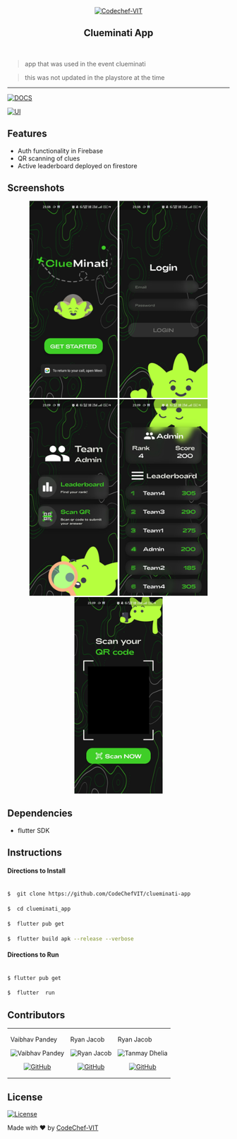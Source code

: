 <p  align="center"><a  href="https://www.codechefvit.com"  target="_blank">
<img  src="https://i.ibb.co/4J9LXxS/cclogo.png"  width=160  title="CodeChef-VIT"  alt="Codechef-VIT"></a>

</p>

  

<h2  align="center"> Clueminati App </h2>

<br/>

  

> app that was used in the event clueminati

> this was not updated in the playstore at the time

---

  

[![DOCS](https://img.shields.io/badge/Documentation-see%20docs-green?style=flat-square&logo=appveyor)](https://docs.flutter.dev)

[
![UI ](https://img.shields.io/badge/User%20Interface-Link%20to%20UI-orange?style=flat-square&logo=appveyor)
](https://www.figma.com/file/zwfFa4gwDGe21CyUpcSM7b/Clueminati?type=design&node-id=0%3A1&mode=design&t=9icsoQcNoSCYefBN-1)


## Features

- Auth functionality in Firebase
- QR scanning of clues
- Active leaderboard deployed on firestore

  

## Screenshots

<p  align="center">
  <img src="./assets/scrs/get_started.jpg" alt="Get Started" width="200" />
  <img src="./assets/scrs/login.jpg" alt="Login" width="200" />
  <img src="./assets/scrs/home.jpg" alt="Home" width="200" /> 
  <img src="./assets/scrs/leaderboard.jpg" alt="Leaderboard" width="200" />
  <img src="./assets/scrs/scanner.jpg" alt="Scanner" width="200" />
</p>

  
  

## Dependencies

- flutter SDK

## Instructions

  

#### Directions to Install

```sh

$  git clone https://github.com/CodeChefVIT/clueminati-app

$  cd clueminati_app

$  flutter pub get

$  flutter build apk --release --verbose

```

#### Directions to Run

```sh

$ flutter pub get

$  flutter  run

```

## Contributors

<table>

<tc  align="center"  style="font-weight:bold">

<td>

Vaibhav Pandey

<p  align="center">

<img  src = "https://avatars.githubusercontent.com/u/113239561?v=4"  width="150"  height="150"  alt="Vaibhav Pandey">

</p>

<p  align="center">

<a  href = "https://github.com/vaibhavppandey">

<img  src = "http://www.iconninja.com/files/241/825/211/round-collaboration-social-github-code-circle-network-icon.svg"  width="36"  height = "36"  alt="GitHub"/>

</a>

</p>

</td>

<td>

Ryan Jacob

<p  align="center">

<img  src = "https://avatars.githubusercontent.com/u/40733627?v=4"  width="150"  height="150"  alt="Ryan Jacob">

</p>

<p  align="center">

<a  href = "https://github.com/notryanjacob">

<img  src = "http://www.iconninja.com/files/241/825/211/round-collaboration-social-github-code-circle-network-icon.svg"  width="36"  height = "36"  alt="GitHub"/>

</a>

</p>

</td>

<td>

Ryan Jacob

<p  align="center">

<img  src = "https://avatars.githubusercontent.com/u/110805955?v=4"  width="150"  height="150"  alt="Tanmay Dhelia">

</p>

<p  align="center">

<a  href = "https://github.com/tanmaydhelia">

<img  src = "http://www.iconninja.com/files/241/825/211/round-collaboration-social-github-code-circle-network-icon.svg"  width="36"  height = "36"  alt="GitHub"/>

</a>

</p>

</td>


</tc>

</table>

  

## License

[![License](http://img.shields.io/:license-mit-blue.svg?style=flat-square)](http://badges.mit-license.org)

  

<p  align="center">

Made with :heart: by <a  href="https://www.codechefvit.com"  target="_blank">CodeChef-VIT</a>